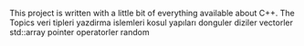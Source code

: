 This project is written with a little bit of everything available about C++.
The Topics 
    veri tipleri
    yazdirma islemleri
    kosul yapıları
    donguler
    diziler
    vectorler
    std::array
    pointer
    operatorler
    random
    

